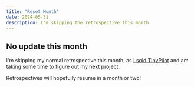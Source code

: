 ```yaml
---
title: "Reset Month"
date: 2024-05-31
description: I'm skipping the retrospective this month.
---
```


## No update this month

I'm skipping my normal retrospective this month, as [I sold TinyPilot](/i-sold-tinypilot/) and am taking some time to figure out my next project.

Retrospectives will hopefully resume in a month or two!
